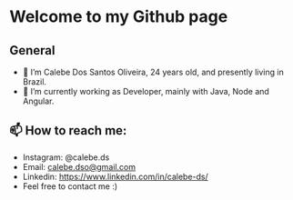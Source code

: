 # Welcome to my Github page

## General
-  👋 I’m Calebe Dos Santos Oliveira, 24 years old, and presently living in Brazil.
- 🌱 I’m currently working as Developer, mainly with Java, Node and Angular.

## 📫 How to reach me:
-  Instagram: @calebe.ds
-  Email: calebe.dso@gmail.com
-  Linkedin: https://www.linkedin.com/in/calebe-ds/
-  Feel free to contact me :)


<!---
calebeds/calebeds is a ✨ special ✨ repository because its `README.md` (this file) appears on your GitHub profile.
You can click the Preview link to take a look at your changes.
--->
